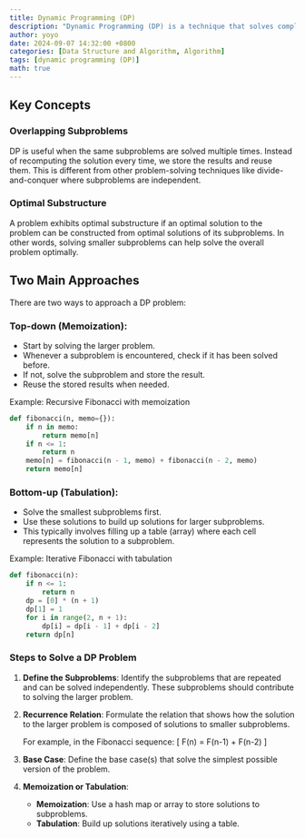 ```yaml
---
title: Dynamic Programming (DP)
description: "Dynamic Programming (DP) is a technique that solves complex problems by breaking them into smaller overlapping subproblems and reusing the solutions to avoid redundant computations. It is particularly useful when a problem can be divided into overlapping subproblems or optimal substructure. Two main approaches: top-down (memoization) and bottom-up (tabulation) are introduced. "
author: yoyo
date: 2024-09-07 14:32:00 +0800
categories: [Data Structure and Algorithm, Algorithm]
tags: [dynamic programming (DP)]
math: true
---
```


## Key Concepts

### Overlapping Subproblems

DP is useful when the same subproblems are solved multiple times. Instead of recomputing the solution every time, we store the results and reuse them. This is different from other problem-solving techniques like divide-and-conquer where subproblems are independent.

### Optimal Substructure

A problem exhibits optimal substructure if an optimal solution to the problem can be constructed from optimal solutions of its subproblems. In other words, solving smaller subproblems can help solve the overall problem optimally.

## Two Main Approaches

There are two ways to approach a DP problem:

### Top-down (Memoization):

- Start by solving the larger problem.
- Whenever a subproblem is encountered, check if it has been solved before.
- If not, solve the subproblem and store the result.
- Reuse the stored results when needed.

Example: Recursive Fibonacci with memoization

```python
def fibonacci(n, memo={}):
    if n in memo:
        return memo[n]
    if n <= 1:
        return n
    memo[n] = fibonacci(n - 1, memo) + fibonacci(n - 2, memo)
    return memo[n]
```

### Bottom-up (Tabulation):
- Solve the smallest subproblems first.
- Use these solutions to build up solutions for larger subproblems.
- This typically involves filling up a table (array) where each cell represents the solution to a subproblem.

Example: Iterative Fibonacci with tabulation

```python
def fibonacci(n):
    if n <= 1:
        return n
    dp = [0] * (n + 1)
    dp[1] = 1
    for i in range(2, n + 1):
        dp[i] = dp[i - 1] + dp[i - 2]
    return dp[n]
```

### Steps to Solve a DP Problem

1. **Define the Subproblems**: 
   Identify the subproblems that are repeated and can be solved independently. These subproblems should contribute to solving the larger problem.

2. **Recurrence Relation**: 
   Formulate the relation that shows how the solution to the larger problem is composed of solutions to smaller subproblems.

   For example, in the Fibonacci sequence:
   \[
   F(n) = F(n-1) + F(n-2)
   \]

3. **Base Case**: 
   Define the base case(s) that solve the simplest possible version of the problem.

4. **Memoization or Tabulation**:
   - **Memoization**: Use a hash map or array to store solutions to subproblems.
   - **Tabulation**: Build up solutions iteratively using a table.

